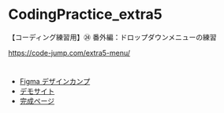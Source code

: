 # CodingPractice_extra5
【コーディング練習用】㉔ 番外編：ドロップダウンメニューの練習

https://code-jump.com/extra5-menu/

# 
- [Figma デザインカンプ](https://www.figma.com/design/cOtJgv2B7s887h6JJcpQuA/24_CodingPractice_extra45?m=auto&t=KesvSvIAQpoTcqOX-6)
- [デモサイト](https://code-jump.com/demo/html/extra5/)
- [完成ページ](https://makowithyou.github.io/CodingPractice_extra5/)

# 
